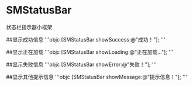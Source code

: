 # SMStatusBar
状态栏指示器小框架

##显示成功信息
'''objc
[SMStatusBar showSuccess:@"成功！"];
'''

##显示正在加载
'''objc
[SMStatusBar showLoading:@"正在加载..."];
'''

##显示失败信息
'''objc
[SMStatusBar showError:@"失败！"];
'''

##显示其他提示信息
'''objc
[SMStatusBar showMessage:@"提示信息！"];
'''
